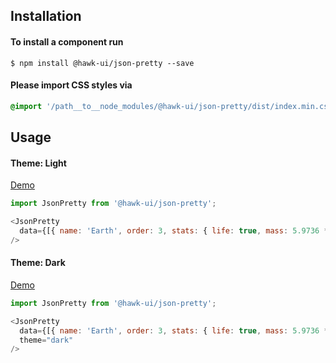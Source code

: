 ## Installation


#### To install a component run
`$ npm install @hawk-ui/json-pretty --save`


#### Please import CSS styles via
```scss noeditor
@import '/path__to__node_modules/@hawk-ui/json-pretty/dist/index.min.css
```


## Usage


#### Theme: Light
[Demo](https://hawk.oncrypt.co/#!/JsonPretty/1)
```js static
import JsonPretty from '@hawk-ui/json-pretty';
```
```js
<JsonPretty
  data={[{ name: 'Earth', order: 3, stats: { life: true, mass: 5.9736 * Math.pow(10, 24) } }, { name: 'Saturn', order: 6, stats: { life: null, mass: 568.46 * Math.pow(10, 24) } }]}
/>
```


#### Theme: Dark
[Demo](https://hawk.oncrypt.co/#!/JsonPretty/3)
```js static
import JsonPretty from '@hawk-ui/json-pretty';
```
```js
<JsonPretty
  data={[{ name: 'Earth', order: 3, stats: { life: true, mass: 5.9736 * Math.pow(10, 24) } }, { name: 'Saturn', order: 6, stats: { life: null, mass: 568.46 * Math.pow(10, 24) } }]}
  theme="dark"
/>
```